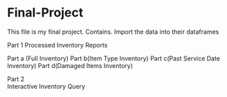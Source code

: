 # Final-Project
This file is my final project.
Contains. 
Import the data into their dataframes

Part 1
Processed Inventory Reports

Part a (Full Inventory)
Part b(Item Type Inventory)
Part c(Past Service Date Inventory)
Part d(Damaged Items Inventory)

Part 2  
Interactive Inventory Query
